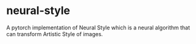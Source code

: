 # neural-style
A pytorch implementation of Neural Style which is a neural algorithm that can transform Artistic Style of images.
